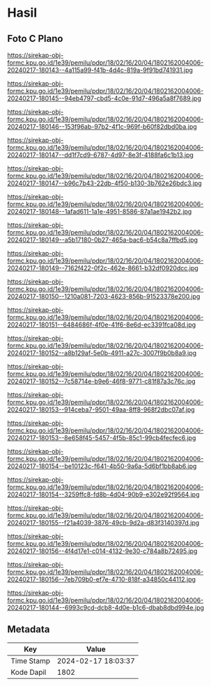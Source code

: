# Hasil

## Foto C Plano

https://sirekap-obj-formc.kpu.go.id/1e39/pemilu/pdpr/18/02/16/20/04/1802162004006-20240217-180143--4a115a99-f41b-4d4c-819a-9f91bd741931.jpg

https://sirekap-obj-formc.kpu.go.id/1e39/pemilu/pdpr/18/02/16/20/04/1802162004006-20240217-180145--94eb4797-cbd5-4c0e-91d7-496a5a8f7689.jpg

https://sirekap-obj-formc.kpu.go.id/1e39/pemilu/pdpr/18/02/16/20/04/1802162004006-20240217-180146--153f96ab-97b2-4f1c-969f-b60f82dbd0ba.jpg

https://sirekap-obj-formc.kpu.go.id/1e39/pemilu/pdpr/18/02/16/20/04/1802162004006-20240217-180147--dd1f7cd9-6787-4d97-8e3f-4188fa6c1b13.jpg

https://sirekap-obj-formc.kpu.go.id/1e39/pemilu/pdpr/18/02/16/20/04/1802162004006-20240217-180147--b96c7b43-22db-4f50-b130-3b762e26bdc3.jpg

https://sirekap-obj-formc.kpu.go.id/1e39/pemilu/pdpr/18/02/16/20/04/1802162004006-20240217-180148--1afad611-1a1e-4951-8586-87a1ae1942b2.jpg

https://sirekap-obj-formc.kpu.go.id/1e39/pemilu/pdpr/18/02/16/20/04/1802162004006-20240217-180149--a5b17180-0b27-465a-bac6-b54c8a7ffbd5.jpg

https://sirekap-obj-formc.kpu.go.id/1e39/pemilu/pdpr/18/02/16/20/04/1802162004006-20240217-180149--7162f422-0f2c-462e-8661-b32df0920dcc.jpg

https://sirekap-obj-formc.kpu.go.id/1e39/pemilu/pdpr/18/02/16/20/04/1802162004006-20240217-180150--1210a081-7203-4623-856b-91523378e200.jpg

https://sirekap-obj-formc.kpu.go.id/1e39/pemilu/pdpr/18/02/16/20/04/1802162004006-20240217-180151--6484686f-4f0e-41f6-8e6d-ec3391fca08d.jpg

https://sirekap-obj-formc.kpu.go.id/1e39/pemilu/pdpr/18/02/16/20/04/1802162004006-20240217-180152--a8b129af-5e0b-4911-a27c-3007f9b0b8a9.jpg

https://sirekap-obj-formc.kpu.go.id/1e39/pemilu/pdpr/18/02/16/20/04/1802162004006-20240217-180152--7c58714e-b9e6-46f8-9771-c81f87a3c76c.jpg

https://sirekap-obj-formc.kpu.go.id/1e39/pemilu/pdpr/18/02/16/20/04/1802162004006-20240217-180153--914ceba7-9501-49aa-8ff8-968f2dbc07af.jpg

https://sirekap-obj-formc.kpu.go.id/1e39/pemilu/pdpr/18/02/16/20/04/1802162004006-20240217-180153--8e658f45-5457-4f5b-85c1-99cb4fecfec6.jpg

https://sirekap-obj-formc.kpu.go.id/1e39/pemilu/pdpr/18/02/16/20/04/1802162004006-20240217-180154--be10123c-f641-4b50-9a6a-5d6bf1bb8ab6.jpg

https://sirekap-obj-formc.kpu.go.id/1e39/pemilu/pdpr/18/02/16/20/04/1802162004006-20240217-180154--3259ffc8-fd8b-4d04-90b9-e302e92f9564.jpg

https://sirekap-obj-formc.kpu.go.id/1e39/pemilu/pdpr/18/02/16/20/04/1802162004006-20240217-180155--f21a4039-3876-49cb-9d2a-d83f3140397d.jpg

https://sirekap-obj-formc.kpu.go.id/1e39/pemilu/pdpr/18/02/16/20/04/1802162004006-20240217-180156--4f4d17e1-c014-4132-9e30-c784a8b72495.jpg

https://sirekap-obj-formc.kpu.go.id/1e39/pemilu/pdpr/18/02/16/20/04/1802162004006-20240217-180156--7eb709b0-ef7e-4710-818f-a34850c44112.jpg

https://sirekap-obj-formc.kpu.go.id/1e39/pemilu/pdpr/18/02/16/20/04/1802162004006-20240217-180144--6993c9cd-dcb8-4d0e-b1c6-dbab8dbd994e.jpg


## Metadata

| Key        | Value               |
| ---------- | ------------------- |
| Time Stamp | 2024-02-17 18:03:37 |
| Kode Dapil | 1802                |



